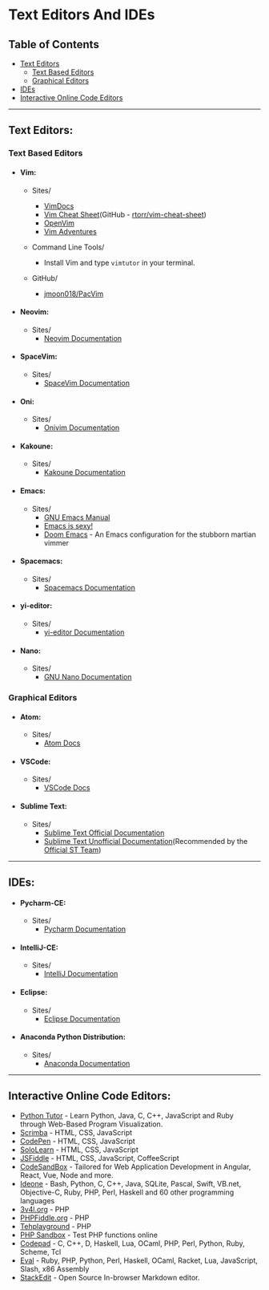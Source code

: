 # Text Editors And IDEs

## Table of Contents
- [Text Editors](#text-editors)
	- [Text Based Editors](#text-based-editors)
	- [Graphical Editors](#graphical-editors)
- [IDEs](#ides)
- [Interactive Online Code Editors](#interactive-online-code-editors)

---

## Text Editors:
### Text Based Editors
* #### Vim:
	* Sites/
		* [VimDocs](http://vimdoc.sourceforge.net/)
		* [Vim Cheat Sheet](https://vim.rtorr.com/)(GitHub - [rtorr/vim-cheat-sheet](https://github.com/rtorr/vim-cheat-sheet))
		* [OpenVim](https://openvim.com/)
		* [Vim Adventures](https://vim-adventures.com/)

	* Command Line Tools/
		* Install Vim and type `vimtutor` in your terminal.

	* GitHub/
		* [jmoon018/PacVim](https://github.com/jmoon018/PacVim)

* #### Neovim:
	* Sites/
		* [Neovim Documentation](https://neovim.io/)

* #### SpaceVim:
	* Sites/
		* [SpaceVim Documentation](https://spacevim.org/documentation/)

* #### Oni:
	* Sites/
		* [Onivim Documentation](https://github.com/onivim/oni)

* #### Kakoune:
	* Sites/
		* [Kakoune Documentation](https://github.com/mawww/kakoune/)
	
* #### Emacs:
	* Sites/
		* [GNU Emacs Manual](http://www.gnu.org/software/emacs/manual/html_node/emacs/index.html)
		* [Emacs is sexy!](https://emacs.sexy/#resources)
		* [Doom Emacs](https://github.com/hlissner/doom-emacs) - An Emacs configuration for the stubborn martian vimmer

* #### Spacemacs:
	* Sites/
		* [Spacemacs Documentation](http://spacemacs.org/)

* #### yi-editor:
	* Sites/
		* [yi-editor Documentation](https://github.com/yi-editor/yi)

* #### Nano:
	* Sites/
		* [GNU Nano Documentation](https://www.nano-editor.org/docs.php)

### Graphical Editors
* #### Atom:
	* Sites/
		* [Atom Docs](https://atom.io/docs)

* #### VSCode:
	* Sites/
		* [VSCode Docs](https://docs.microsoft.com/en-us/visualstudio/?view=vs-2019)

* #### Sublime Text:
	* Sites/
		* [Sublime Text Official Documentation](https://www.sublimetext.com/docs/3/)
		* [Sublime Text Unofficial Documentation](https://sublime-text-unofficial-documentation.readthedocs.io/en/latest/)(Recommended by the [Official ST Team](https://www.sublimetext.com/docs/3/))

---

## IDEs:
* #### Pycharm-CE:
	* Sites/
		* [Pycharm Documentation](https://www.jetbrains.com/pycharm/documentation/)

* #### IntelliJ-CE:
	* Sites/
		* [IntelliJ Documentation](https://www.jetbrains.com/idea/documentation/)

* #### Eclipse:
	* Sites/
		* [Eclipse Documentation](https://www.eclipse.org/)

* #### Anaconda Python Distribution:
	* Sites/
		* [Anaconda Documentation](https://www.anaconda.com/distribution/)

---

## Interactive Online Code Editors:
* [Python Tutor](http://pythontutor.com/) - Learn Python, Java, C, C++, JavaScript and Ruby through Web-Based Program Visualization.
* [Scrimba](https://scrimba.com/c/cKp6LhL) - HTML, CSS, JavaScript
* [CodePen](https://codepen.io/) - HTML, CSS, JavaScript
* [SoloLearn](https://code.sololearn.com/#html) - HTML, CSS, JavaScript
* [JSFiddle](https://jsfiddle.net) - HTML, CSS, JavaScript, CoffeeScript
* [CodeSandBox](https://codesandbox.io/) - Tailored for Web Application Development in Angular, React, Vue, Node and more.
* [Ideone](http://ideone.com/) - Bash, Python, C, C++, Java, SQLite, Pascal, Swift, VB.net, Objective-C, Ruby, PHP, Perl, Haskell and 60 other programming languages
* [3v4l.org](https://3v4l.org/) - PHP
* [PHPFiddle.org](http://phpfiddle.org/) - PHP
* [Tehplayground](http://www.tehplayground.com/) - PHP
* [PHP Sandbox](http://sandbox.onlinephpfunctions.com/) - Test PHP functions online
* [Codepad](http://codepad.org/) - C, C++, D, Haskell, Lua, OCaml, PHP, Perl, Python, Ruby, Scheme, Tcl
* [Eval](https://eval.in/) - Ruby, PHP, Python, Perl, Haskell,   OCaml, Racket, Lua,  JavaScript, Slash, x86 Assembly
* [StackEdit](https://stackedit.io/) - Open Source In-browser Markdown editor.
